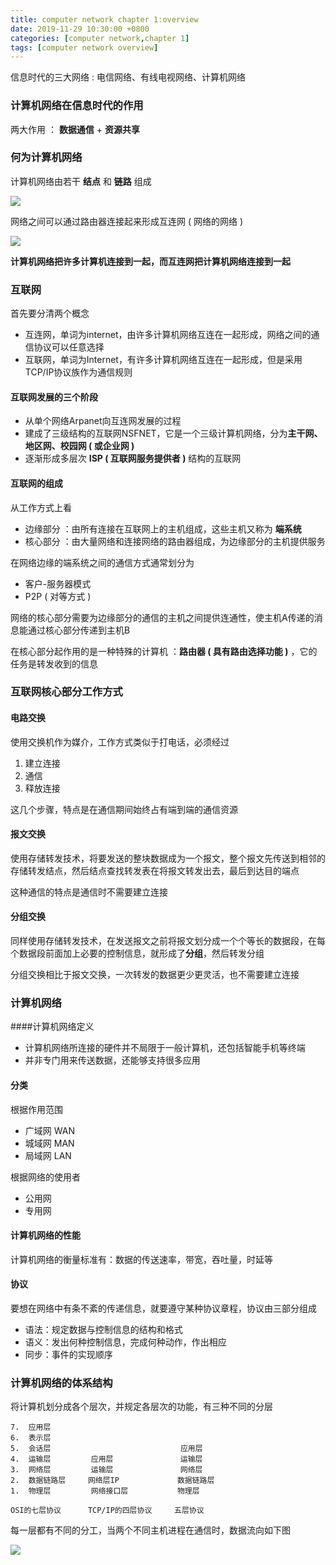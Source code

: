 ```yaml
---
title: computer network chapter 1:overview
date: 2019-11-29 10:30:00 +0800
categories: [computer network,chapter 1]
tags: [computer network overview]
---
```


信息时代的三大网络 : 电信网络、有线电视网络、计算机网络

### 计算机网络在信息时代的作用
两大作用 ： **数据通信** + **资源共享**

### 何为计算机网络
计算机网络由若干 **结点** 和 **链路** 组成

![](https://img-blog.csdnimg.cn/20191129102531454.png?x-oss-process=image/watermark,type_ZmFuZ3poZW5naGVpdGk,shadow_10,text_aHR0cHM6Ly9ibG9nLmNzZG4ubmV0L2xhbmNlbG90MDkwMg==,size_16,color_FFFFFF,t_70)

网络之间可以通过路由器连接起来形成互连网 ( 网络的网络 )

![](https://img-blog.csdnimg.cn/20191129103027397.png?x-oss-process=image/watermark,type_ZmFuZ3poZW5naGVpdGk,shadow_10,text_aHR0cHM6Ly9ibG9nLmNzZG4ubmV0L2xhbmNlbG90MDkwMg==,size_16,color_FFFFFF,t_70)

**计算机网络把许多计算机连接到一起，而互连网把计算机网络连接到一起**

### 互联网
首先要分清两个概念
* 互连网，单词为internet，由许多计算机网络互连在一起形成，网络之间的通信协议可以任意选择
* 互联网，单词为Internet，有许多计算机网络互连在一起形成，但是采用TCP/IP协议族作为通信规则

#### 互联网发展的三个阶段
* 从单个网络Arpanet向互连网发展的过程
* 建成了三级结构的互联网NSFNET，它是一个三级计算机网络，分为**主干网、地区网、校园网 ( 或企业网 )**
* 逐渐形成多层次 **ISP ( 互联网服务提供者 )** 结构的互联网

#### 互联网的组成
从工作方式上看
* 边缘部分 ：由所有连接在互联网上的主机组成，这些主机又称为 **端系统**
* 核心部分 ：由大量网络和连接网络的路由器组成，为边缘部分的主机提供服务

在网络边缘的端系统之间的通信方式通常划分为
* 客户-服务器模式
* P2P ( 对等方式 )

网络的核心部分需要为边缘部分的通信的主机之间提供连通性，使主机A传递的消息能通过核心部分传递到主机B

在核心部分起作用的是一种特殊的计算机 ：**路由器 ( 具有路由选择功能 )** ，它的任务是转发收到的信息

### 互联网核心部分工作方式

#### 电路交换
使用交换机作为媒介，工作方式类似于打电话，必须经过
1. 建立连接
2. 通信
3. 释放连接

这几个步骤，特点是在通信期间始终占有端到端的通信资源

#### 报文交换
使用存储转发技术，将要发送的整块数据成为一个报文，整个报文先传送到相邻的存储转发结点，然后结点查找转发表在将报文转发出去，最后到达目的端点

这种通信的特点是通信时不需要建立连接

#### 分组交换
同样使用存储转发技术，在发送报文之前将报文划分成一个个等长的数据段，在每个数据段前面加上必要的控制信息，就形成了**分组**，然后转发分组

分组交换相比于报文交换，一次转发的数据更少更灵活，也不需要建立连接

### 计算机网络
####计算机网络定义
* 计算机网络所连接的硬件并不局限于一般计算机，还包括智能手机等终端
* 并非专门用来传送数据，还能够支持很多应用

#### 分类
根据作用范围
* 广域网 WAN
* 城域网 MAN
* 局域网 LAN

根据网络的使用者
* 公用网
* 专用网

#### 计算机网络的性能
计算机网络的衡量标准有：数据的传送速率，带宽，吞吐量，时延等

#### 协议
要想在网络中有条不紊的传递信息，就要遵守某种协议章程，协议由三部分组成
* 语法：规定数据与控制信息的结构和格式
* 语义：发出何种控制信息，完成何种动作，作出相应
* 同步：事件的实现顺序

### 计算机网络的体系结构
将计算机划分成各个层次，并规定各层次的功能，有三种不同的分层
```
7.  应用层
6.  表示层
5.  会话层                             应用层
4.  运输层         应用层               运输层
3.  网络层         运输层               网络层
2.  数据链路层     网络层IP             数据链路层
1.  物理层         网络接口层           物理层

OSI的七层协议      TCP/IP的四层协议     五层协议
```

每一层都有不同的分工，当两个不同主机进程在通信时，数据流向如下图

![](https://img-blog.csdnimg.cn/20191129182339701.jpg?x-oss-process=image/watermark,type_ZmFuZ3poZW5naGVpdGk,shadow_10,text_aHR0cHM6Ly9ibG9nLmNzZG4ubmV0L2xhbmNlbG90MDkwMg==,size_16,color_FFFFFF,t_70)